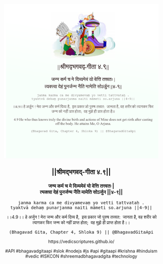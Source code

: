 <img src="../../asset/BG_4_9.png"/>
<center><h2>||श्रीमद्‍भगवद्‍-गीता ४.९||</h2>
<h3>जन्म कर्म च मे दिव्यमेवं यो वेत्ति तत्त्वतः |<br/>त्यक्त्वा देहं पुनर्जन्म नैति मामेति सोऽर्जुन ||४-९||</h3>
<pre>janma karma ca me divyamevaṃ yo vetti tattvataḥ .<br/>tyaktvā dehaṃ punarjanma naiti māmeti so.arjuna ||4-9||</pre>
<p>।।4.9।। हे अर्जुन ! मेरा जन्म और कर्म दिव्य है,  इस प्रकार जो पुरुष तत्त्वत:  जानता है, वह शरीर को त्यागकर फिर जन्म को नहीं प्राप्त होता;  वह मुझे ही प्राप्त होता है।।</p>
<pre>(Bhagavad Gita, Chapter 4, Shloka 9) || @BhagavadGitaApi</pre><p>https://vedicscriptures.github.io/</p><p>#API #bhagavadgitaapi #slok #nodejs #js #api #gitaapi #krishna #hinduism #vedic #ISKCON #shreemadbhagavadgita #technology</p></center>